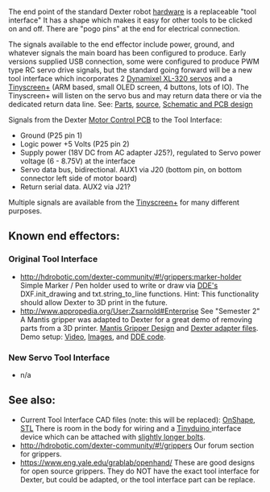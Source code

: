 The end point of the standard Dexter robot [hardware](Hardware) is a replaceable "tool interface" It has a shape which makes it easy for other tools to be clicked on and off. There are "pogo pins" at the end for electrical connection. 

The signals available to the end effector include power, ground, and whatever signals the main board has been configured to produce. Early versions supplied USB connection, some were configured to produce PWM type RC servo drive signals, but the standard going forward will be a new tool interface which incorporates 2 [Dynamixel XL-320 servos](End-Effector-Servos) and a [Tinyscreen+](End-Effector-Screen) (ARM based, small OLED screen, 4 buttons, lots of IO). The Tinyscreen+ will listen on the servo bus and may return data there or via the dedicated return data line. See: [Parts](https://octopart.com/bom-tool/4UgoKwTw), [source](https://www.mouser.com/ProjectManager/ProjectDetail.aspx?AccessID=da6dc9e512), [Schematic and PCB design](https://workspace.circuitmaker.com/Projects/Details/James-Newton-2/Dexter-Tool-Interface)

Signals from the Dexter [Motor Control PCB](Motor-Control-PCB) to the Tool Interface:
- Ground (P25 pin 1)
- Logic power +5 Volts (P25 pin 2)
- Supply power (18V DC from AC adapter J25?), regulated to Servo power voltage (6 - 8.75V) at the interface
- Servo data bus, bidirectional. AUX1 via J20 (bottom pin, on bottom connector left side of motor board)
- Return serial data. AUX2 via J21?

Multiple signals are available from the [Tinyscreen+](End-Effector-Screen) for many different purposes.

## Known end effectors:
### Original Tool Interface
- http://hdrobotic.com/dexter-community/#!/grippers:marker-holder Simple Marker / Pen holder used to write or draw via [DDE's](DDE) DXF.init_drawing and txt.string_to_line functions. Hint: This functionality should allow Dexter to 3D print in the future.
- http://www.appropedia.org/User:Zsarnold#Enterprise See "Semester 2" A Mantis gripper was adapted to Dexter for a great demo of removing parts from a 3D printer. [Mantis Gripper Design](https://www.thingiverse.com/thing:1480408) and [Dexter adapter files](https://www.thingiverse.com/thing:2877079). Demo setup: [Video](https://www.youtube.com/watch?v=g7vwe5gVP3k), [Images](https://imgur.com/a/42GDrtg), and [DDE code](https://pastebin.com/EKfpEdBR). 

### New Servo Tool Interface
- n/a

## See also:
- Current Tool Interface CAD files (note: this will be replaced): [OnShape](https://cad.onshape.com/documents/2af8ed0e61a34ebf69284c68/w/72caf65e51bde98e456925d2/e/b03fb46577fe162df32757e9), [STL](https://www.thingiverse.com/download:3318346) There is room in the body for wiring and a [Tinyduino ](https://tinycircuits.com/collections/kits/products/tinyduino-basic-kit) interface device which can be attached with [slightly longer bolts](https://www.mcmaster.com/#91251a059/=17p3i1d). 
- http://hdrobotic.com/dexter-community/#!/grippers Our forum section for grippers. 
- https://www.eng.yale.edu/grablab/openhand/ These are good designs for open source grippers. They do NOT have the exact tool interface for Dexter, but could be adapted, or the tool interface part can be replace. 
